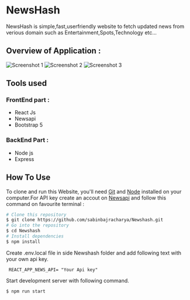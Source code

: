 # NewsHash
NewsHash is simple,fast,userfriendly website to fetch updated news from verious domain such as Entertainment,Spots,Technology etc...

## Overview of Application :

![Screenshot 1](https://user-images.githubusercontent.com/77606698/148015850-b977109b-542b-4d51-bd2f-48751adca659.png)
![Screenshot 2](https://user-images.githubusercontent.com/77606698/148015874-5e49416a-9ff6-474e-b9b0-aa03b30794a8.png)
![Screenshot 3](https://user-images.githubusercontent.com/77606698/148015873-114d3d9a-75eb-45ba-8a16-8ce89fbeaeec.png)

 
## Tools used 
### FrontEnd part :
- React Js
- Newsapi
- Bootstrap 5

### BackEnd Part :
- Node js
- Express


## How To Use

To clone and run this Website, you'll need [Git](https://git-scm.com) and [Node](https://nodejs.org/en/download/) installed on your computer.For API key create an accout on [Newsapi](https://newsapi.org/) and follow this command on favourite terminal :

```bash
# Clone this repository
$ git clone https://github.com/sabinbajracharya/Newshash.git
# Go into the repository
$ cd Newshash
# Install dependencies
$ npm install
```

Create .env.local file in side Newshash folder and add following text with your own api key.
```
 REACT_APP_NEWS_API= "Your Api key"
```
Start development server with following command.
```
$ npm run start
```



